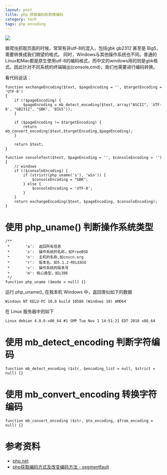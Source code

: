 ```yaml
---
layout: post
title: php 获取编码和转换编码
category: tech
tags: php encoding
---
```


![](http://7vigrt.com1.z0.glb.clouddn.com/blog/pic/201702/encoding.jpg)

做爬虫抓取页面的时候，常常有非utf-8的混入，包括gbk gb2312 甚至是 Big5，需要转换成我们期望的格式。
同时，Windows与其他操作系统也不同。普通的Linux和Mac都是原生使用utf-8的编码格式，而中文的windows用的则是gbk格式。因此针对不同系统的终端输出(console,cmd)，我们也需要进行编码转换。

看代码说话：

    function exchangeEncoding($text, $pageEncoding = '', $targetEncoding = 'UTF-8')
    {
        if (!$pageEncoding) {
            $pageEncoding = mb_detect_encoding($text, array("ASCII", 'UTF-8', "GB2312", "GBK", 'BIG5'));
        }

        if ($pageEncoding != $targetEncoding) {
            return mb_convert_encoding($text,$targetEncoding,$pageEncoding);
        }

        return $text;
    }

    function consoleText($text, $pageEncoding = '', $consoleEncoding = '')
    {
        // windows
        if (!$consoleEncoding) {
            if (stristr(php_uname('s'), 'win')) {
                $consoleEncoding = "GBK";
            } else {
                $consoleEncoding = 'UTF-8';
            }
        }
        return exchangeEncoding($text, $pageEncoding, $consoleEncoding);
    }


# 使用 php_uname() 判断操作系统类型

    /**
     *       'a':  返回所有信息
     *       's':  操作系统的名称，如FreeBSD
     *       'n':  主机的名称,如cnscn.org
     *       'r':  版本名，如5.1.2-RELEASE
     *       'v':  操作系统的版本号
     *       'm': 核心类型，如i386
     */
    function php_uname ($mode = null) {}

运行 php_uname(), 在我本机 Windows 中，返回类似如下的数据

    Windows NT KELU-PC 10.0 build 10586 (Windows 10) AMD64

在 Linux 服务器中则如下

    Linux debian 4.8.6-x86_64 #1 SMP Tue Nov 1 14:51:21 EDT 2016 x86_64


# 使用 mb_detect_encoding 判断字符编码

    function mb_detect_encoding ($str, $encoding_list = null, $strict = null) {}

# 使用 mb_convert_encoding 转换字符编码

    function mb_convert_encoding ($str, $to_encoding, $from_encoding = null) {}
    
# 参考资料

* [php.net](http://php.net/manual/zh/function.mb-convert-encoding.php)
* [php获取编码方式及改变编码方法 - segmentfault](https://segmentfault.com/a/1190000004115412)
